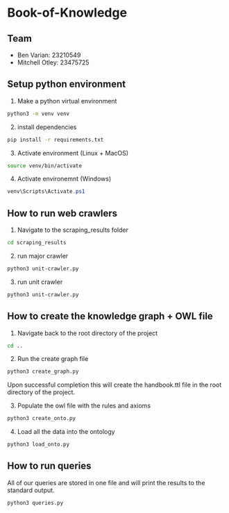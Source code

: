 # Book-of-Knowledge

## Team 
- Ben Varian: 23210549 
- Mitchell Otley: 23475725

## Setup python environment
1. Make a python virtual environment
```bash
python3 -m venv venv
```
2. install dependencies
```bash
pip install -r requirements.txt
```
3. Activate environment (Linux + MacOS)
```bash
source venv/bin/activate
```
4. Activate environemnt (Windows)
```powershell
venv\Scripts\Activate.ps1
```

## How to run web crawlers

1. Navigate to the scraping_results folder
```bash
cd scraping_results
```
2. run major crawler 
```bash
python3 unit-crawler.py
```
3. run unit crawler 
```bash
python3 unit-crawler.py
```

## How to create the knowledge graph + OWL file
1. Navigate back to the root directory of the project
```bash
cd ..
```
2. Run the create graph file
```bash
python3 create_graph.py
```
Upon successful completion this will create the handbook.ttl file in the root directory of the project.

3. Populate the owl file with the rules and axioms
```bash
python3 create_onto.py
```
4. Load all the data into the ontology
```bash
python3 load_onto.py
```

## How to run queries 

All of our queries are stored in one file and will print the results to the standard output.

```bash
python3 queries.py
```